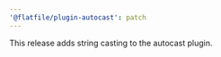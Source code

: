 ```yaml
---
'@flatfile/plugin-autocast': patch
---
```


This release adds string casting to the autocast plugin.
